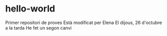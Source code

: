 # hello-world
Primer repositori de proves
Està modificat per Elena
El dijous, 26 d'octubre a la tarda
He fet un segon canvi
